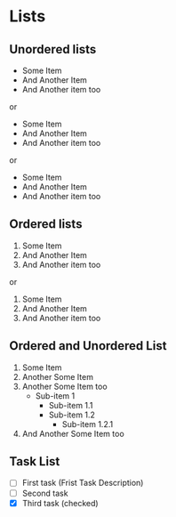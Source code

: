 # Lists
## Unordered lists

* Some Item
* And Another Item
* And Another item too

or

+ Some Item
+ And Another Item
+ And Another item too

or

- Some Item
- And Another Item
- And Another item too

## Ordered lists
1. Some Item
2. And Another Item
3. And Another item too

or 

1. Some Item
1. And Another Item
1. And Another item too

## Ordered and Unordered List

1. Some Item
2. Another Some Item
3. Another Some Item too
    * Sub-item 1
        * Sub-item 1.1
        * Sub-item 1.2
            * Sub-item 1.2.1
4. And Another Some Item too

## Task List
- [ ] First task
(Frist Task Description)
- [ ] Second task
- [x] Third task (checked)